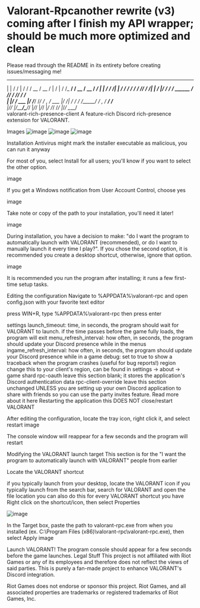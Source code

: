 # Valorant-Rpcanother rewrite (v3) coming after I finish my API wrapper; should be much more optimized and clean
Please read through the README in its entirety before creating issues/messaging me!

 _    _____    __    ____  ____  ___    _   ________            ____  ____  ______
| |  / /   |  / /   / __ \/ __ \/   |  / | / /_  __/           / __ \/ __ \/ ____/
| | / / /| | / /   / / / / /_/ / /| | /  |/ / / /    ______   / /_/ / /_/ / /     
| |/ / ___ |/ /___/ /_/ / _, _/ ___ |/ /|  / / /    /_____/  / _, _/ ____/ /___   
|___/_/  |_/_____/\____/_/ |_/_/  |_/_/ |_/ /_/             /_/ |_/_/    \____/   
valorant-rich-presence-client
A feature-rich Discord rich-presence extension for VALORANT.

Images
![image](https://user-images.githubusercontent.com/49095369/117168891-3e4dfa80-add1-11eb-90a9-a7c15d3b979f.png)
 ![image](https://user-images.githubusercontent.com/49095369/117168906-427a1800-add1-11eb-910a-4a63c835a229.png)
  ![image](https://user-images.githubusercontent.com/49095369/117168935-49a12600-add1-11eb-8f4a-9be9be7f8634.png)

Installation
Antivirus might mark the installer executable as malicious, you can run it anyway

For most of you, select Install for all users; you'll know if you want to select the other option.

image

If you get a Windows notification from User Account Control, choose yes

image

Take note or copy of the path to your installation, you'll need it later!

image

During installation, you have a decision to make: "do I want the program to automatically launch with VALORANT (recommended), or do I want to manually launch it every time I play?". If you chose the second option, it is recommended you create a desktop shortcut, otherwise, ignore that option.

image

It is recommended you run the program after installing; it runs a few first-time setup tasks.

Editing the configuration
Navigate to %APPDATA%\valorant-rpc and open config.json with your favorite text editor

press WIN+R, type %APPDATA%\valorant-rpc then press enter

settings
launch_timeout: time, in seconds, the program should wait for VALORANT to launch. if the time passes before the game fully loads, the program will exit
menu_refresh_interval: how often, in seconds, the program should update your Discord presence while in the menus
ingame_refresh_interval: how often, in seconds, the program should update your Discord presence while in a game
debug: set to true to show a traceback when the program crashes (useful for bug reports!)
region
change this to your client's region, can be found in settings -> about -> game shard
rpc-oauth
leave this section blank; it stores the application's Discord authentication data
rpc-client-override
leave this section unchanged UNLESS you are setting up your own Discord application to share with friends so you can use the party invites feature. Read more about it here
Restarting the application
this DOES NOT close/restart VALORANT

After editing the configuration, locate the tray icon, right click it, and select restart image

The console window will reappear for a few seconds and the program will restart

Modifying the VALORANT launch target
This section is for the "I want the program to automatically launch with VALORANT" people from earlier

Locate the VALORANT shortcut

if you typically launch from your desktop, locate the VALORANT icon
if you typically launch from the search bar, search for VALORANT and open the file location
you can also do this for every VALORANT shortcut you have
Right click on the shortcut/icon, then select Properties

![image](https://user-images.githubusercontent.com/49095369/117168841-32facf00-add1-11eb-99c2-557f05a633f8.png)


In the Target box, paste the path to valorant-rpc.exe from when you installed (ex. C:\Program Files (x86)\valorant-rpc\valorant-rpc.exe), then select Apply
image

Launch VALORANT! The program console should appear for a few seconds before the game launches.
Legal Stuff
This project is not affiliated with Riot Games or any of its employees and therefore does not reflect the views of said parties. This is purely a fan-made project to enhance VALORANT's Discord integration.

Riot Games does not endorse or sponsor this project. Riot Games, and all associated properties are trademarks or registered trademarks of Riot Games, Inc.
